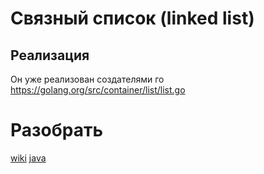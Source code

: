 # Связный список (linked list)

## Реализация

Он уже реализован создателями го
https://golang.org/src/container/list/list.go

# Разобрать
[wiki](https://ru.wikipedia.org/wiki/%D0%A1%D0%B2%D1%8F%D0%B7%D0%BD%D1%8B%D0%B9_%D1%81%D0%BF%D0%B8%D1%81%D0%BE%D0%BA)
[java](https://habr.com/ru/post/127864/)